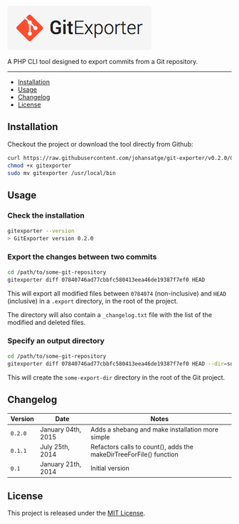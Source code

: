 ![Git Exporter](logo.png)

A PHP CLI tool designed to export commits from a Git repository.

---

* [Installation](#installation)
* [Usage](#usage)
* [Changelog](#changelog)
* [License](#license)

## Installation

Checkout the project or download the tool directly from Github:

```bash
curl https://raw.githubusercontent.com/johansatge/git-exporter/v0.2.0/GitExporter.php > gitexporter
chmod +x gitexporter
sudo mv gitexporter /usr/local/bin
```

## Usage

### Check the installation

```bash
gitexporter --version
> GitExporter version 0.2.0
```

### Export the changes between two commits

```bash
cd /path/to/some-git-repository
gitexporter diff 07840746ad77cbbfc580413eea46de19387f7ef0 HEAD
```

This will export all modified files between `0784074` (non-inclusive) and `HEAD` (inclusive) in a `.export` directory, in the root of the project.

The directory will also contain a `_changelog.txt` file with the list of the modified and deleted files.

### Specify an output directory

```bash
cd /path/to/some-git-repository
gitexporter diff 07840746ad77cbbfc580413eea46de19387f7ef0 HEAD --dir=some-export-dir
```

This will create the `some-export-dir` directory in the root of the Git project.

## Changelog

| Version | Date | Notes |
| --- | --- | --- |
| `0.2.0` | January 04th, 2015 | Adds a shebang and make installation more simple |
| `0.1.1` | July 25th, 2014 | Refactors calls to count(), adds the makeDirTreeForFile() function |
| `0.1` | January 21th, 2014 | Initial version |

## License

This project is released under the [MIT License](LICENSE).
